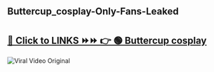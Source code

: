 
 ## Buttercup_cosplay-Only-Fans-Leaked

# <h2><a href="https://clipsfans.com/Buttercup_cosplay&ref=git">🔗 Click to LINKS ⏩⏩ 👉 🟢 Buttercup cosplay </a></h2>

<a href="https://clipsfans.com/Buttercup_cosplay&ref=git" rel="nofollow" data-target="animated-image.originalLink"><img src="https://i.ibb.co.com/xMMVF88/686577567.gif" alt="Viral Video Original" style="max-width: 100%; display: inline-block;" data-target="animated-image.originalImage"></a>
